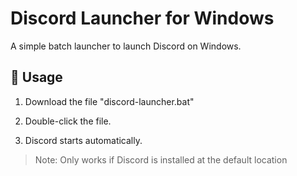 # Discord Launcher for Windows

A simple batch launcher to launch Discord on Windows.

## 🔧 Usage

1. Download the file "discord-launcher.bat"

2. Double-click the file.

3. Discord starts automatically.

> Note: Only works if Discord is installed at the default location
